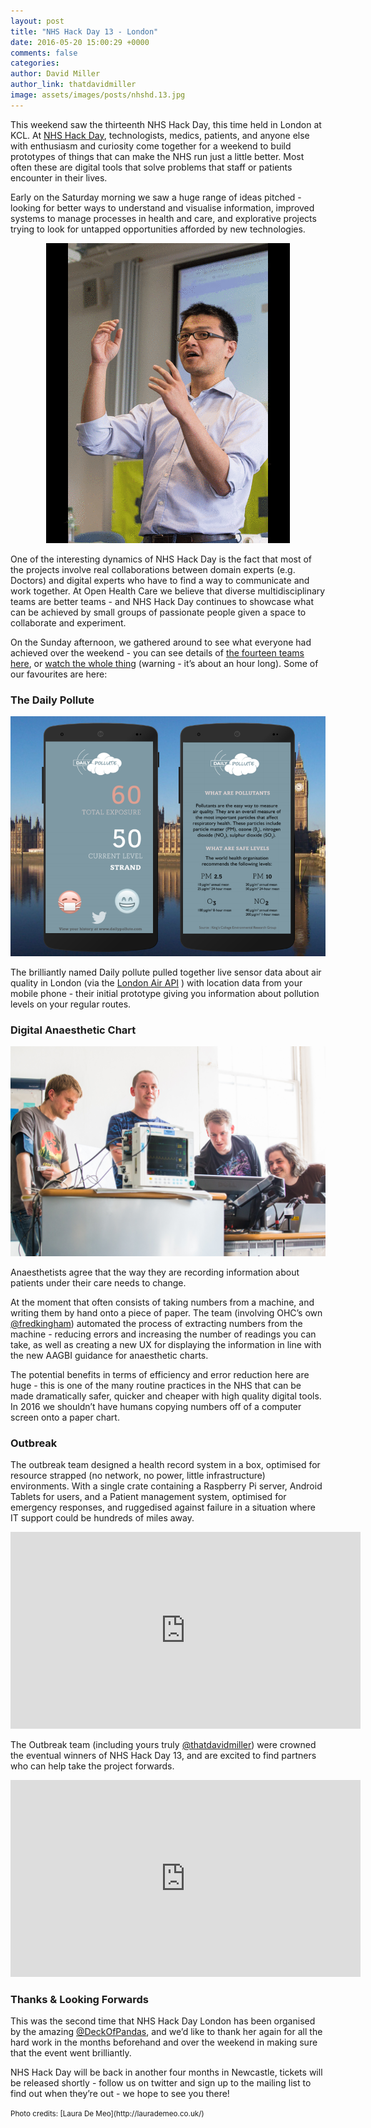 ```yaml
---
layout: post
title: "NHS Hack Day 13 - London"
date: 2016-05-20 15:00:29 +0000
comments: false
categories:
author: David Miller
author_link: thatdavidmiller
image: assets/images/posts/nhshd.13.jpg
---
```

This weekend saw the thirteenth NHS Hack Day, this time held in London at KCL. At
[NHS Hack Day](http://nhshackday.com), technologists, medics,
patients, and anyone else with enthusiasm and curiosity come together for a weekend to build prototypes of things that
can make the NHS run just a little better. Most often these are digital tools that solve problems that staff or patients
encounter in their lives.

Early on the Saturday morning we saw a huge range of ideas pitched - looking for better ways to understand and visualise
information, improved systems to manage processes in health and care, and explorative projects trying to look for
untapped opportunities afforded by new technologies.

<div class="post-thumb">
     <center>
  <img class="img-responsive" src="/assets/images/posts/nhshd13.pitches.gif" alt="" />
</div><!--//post-thumb-->

One of the interesting dynamics of NHS Hack Day is the fact that most of the projects involve real collaborations between
domain experts (e.g. Doctors) and digital experts who have to find a way to communicate and work together. At Open Health
Care we believe that diverse multidisciplinary teams are better teams - and  NHS Hack Day continues to showcase what can be
achieved by small groups of passionate people given a space to collaborate and experiment.

On the Sunday afternoon, we gathered around to see what everyone had achieved over the weekend - you can see details of
[the fourteen teams here](https://docs.google.com/spreadsheets/d/1WTFFTw7SWAat3M9cdzjv-f0_23aHAIiGErcotDrnJYI/edit#gid=0),
or [watch the whole thing](http://www.ustream.tv/recorded/86892842) (warning - it’s about an hour long).
Some of our favourites are here:

### The Daily Pollute

<div class="post-thumb">
  <img class="img-responsive" src="/assets/images/posts/daily.pollute.png" alt="" />
</div><!--//post-thumb-->

The brilliantly named Daily pollute pulled together live sensor data about air quality in London (via the
[London Air API](http://www.londonair.org.uk/LondonAir/API/) ) with
location data from your mobile phone - their initial prototype giving you information about pollution levels on your regular routes.

### Digital Anaesthetic Chart

<div class="post-thumb">
  <img class="img-responsive" src="/assets/images/posts/nhshd.13.dac.jpg" alt="" />
</div><!--//post-thumb-->

Anaesthetists agree that the way they are recording information about patients under their care needs to change.

At the moment that often
consists of taking numbers from a machine, and writing them by hand onto a piece of paper. The team (involving OHC’s own
[@fredkingham](https://twitter.com/fredkingham)) automated the process of extracting numbers from the machine - reducing
errors and increasing the number of readings you can take, as well as creating a new UX for displaying the information in line
with the new AAGBI guidance for anaesthetic charts.

The potential benefits in terms of efficiency and error reduction here are huge - this is one of the many routine practices in
the NHS that can be made dramatically safer, quicker and cheaper with high quality digital tools. In 2016 we shouldn’t have
humans copying numbers off of a computer screen onto a paper chart.

### Outbreak

The outbreak team designed a health record system in a box, optimised for resource strapped (no network, no power,
little infrastructure) environments. With a single crate containing a Raspberry Pi server, Android Tablets for users, and a
Patient management system, optimised for emergency responses, and ruggedised against failure in a situation where
IT support could be hundreds of miles away.

<center>
  <iframe width="560" height="315" src="https://www.youtube.com/embed/TYsUf5u9FJs?rel=0&amp;showinfo=0" frameborder="0" allowfullscreen></iframe>
</center>

The Outbreak team (including yours truly [@thatdavidmiller](https://twitter.com/thatdavidmiller)) were crowned the eventual winners of
NHS Hack Day 13, and are excited to find partners who can help take the project forwards.

<center>
  <iframe width="560" height="315" src="https://www.youtube.com/embed/hJWTpSH8Bxc?rel=0&amp;showinfo=0" frameborder="0" allowfullscreen></iframe>
</center>

### Thanks & Looking Forwards

This was the second time that NHS Hack Day London has been organised by the amazing
[@DeckOfPandas](https://twitter.com/DeckOfPandas), and we’d like to thank her again for
all the hard work in the months beforehand and over the weekend in making sure that the event went brilliantly.

NHS Hack Day will be back in another four months in Newcastle, tickets will be released shortly - follow us on twitter and sign up to the
mailing list to find out when they’re out - we hope to see you there!

<small>
Photo credits: [Laura De Meo](http://laurademeo.co.uk/)
</small>
